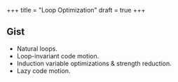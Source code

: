 +++
title = "Loop Optimization"
draft = true
+++
## Gist

* Natural loops.
* Loop-invariant code motion.
* Induction variable optimizations & strength reduction.
* Lazy code motion.
